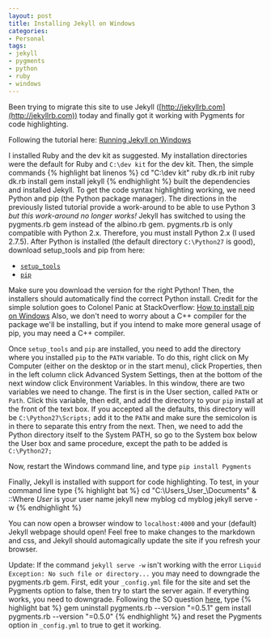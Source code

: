 ```yaml
---
layout: post
title: Installing Jekyll on Windows
categories:
- Personal
tags:
- jekyll
- pygments
- python
- ruby
- windows
---
```

Been trying to migrate this site to use Jekyll ([http://jekyllrb.com](http://jekyllrb.com)) today and finally got it working with Pygments for code highlighting. 
<!--more-->

Following the tutorial here: [Running Jekyll on Windows](http://www.madhur.co.in/blog/2011/09/01/runningjekyllwindows.html)

I installed Ruby and the dev kit as suggested. My installation directories were the default for Ruby and <code>C:\dev kit</code> for the dev kit. Then, the simple commands 
{% highlight bat linenos %}
cd "C:\dev kit"
ruby dk.rb init
ruby dk.rb install
gem install jekyll
{% endhighlight %}
built the dependencies and installed Jekyll. To get the code syntax highlighting working, we need Python and pip (the Python package manager). The directions in the previously listed tutorial provide a work-around to be able to use Python 3 <em>but this work-around no longer works!</em> Jekyll has switched to using the pygments.rb gem instead of the albino.rb gem. pygments.rb is only compatible with Python 2.x. Therefore, you must install Python 2.x (I used 2.7.5). After Python is installed (the default directory `C:\Python27` is good), download setup_tools and pip from here:

* [`setup_tools`](http://www.lfd.uci.edu/~gohlke/pythonlibs/#setuptools")
* [`pip`](http://www.lfd.uci.edu/~gohlke/pythonlibs/#pip)

Make sure you download the version for the right Python! Then, the installers should automatically find the correct Python install. Credit for the simple solution goes to Colonel Panic at StackOverflow: [How to install pip on Windows](http://stackoverflow.com/a/12476379/2449192) Also, we don't need to worry about a C++ compiler for the package we'll be installing, but if you intend to make more general usage of pip, you may need a C++ compiler.

Once `setup_tools` and `pip` are installed, you need to add the directory where you installed `pip` to the `PATH` variable. To do this, right click on My Computer (either on the desktop or in the start menu), click Properties, then in the left column click Advanced System Settings, then at the bottom of the next window click Environment Variables. In this window, there are two variables we need to change. The first is in the User section, called `PATH` or `Path`. Click this variable, then edit, and add the directory to your `pip` install at the front of the text box. If you accepted all the defaults, this directory will be `C:\Python27\Scripts;` add it to the `PATH` and make sure the semicolon is in there to separate this entry from the next. Then, we need to add the Python directory itself to the System PATH, so go to the System box below the User box and same procedure, except the path to be added is `C:\Python27;`

Now, restart the Windows command line, and type `pip install Pygments`

Finally, Jekyll is installed with support for code highlighting. To test, in your command line type
{% highlight bat %}
cd "C:\Users\_User_\Documents" & ::Where _User_ is your user name
jekyll new myblog
cd myblog
jekyll serve -w
{% endhighlight %}

You can now open a browser window to `localhost:4000` and your (default) Jekyll webpage should open! Feel free to make changes to the markdown and css, and Jekyll should automagically update the site if you refresh your browser.

Update: If the command `jekyll serve -w` isn't working with the error `Liquid Exception: No such file or directory...` you may need to downgrade the pygments.rb gem. First, edit your `_config.yml` file for the site and set the Pygments option to false, then try to start the server again. If everything works, you need to downgrade. Following the SO question [here](http://stackoverflow.com/questions/17364028/jekyll-on-windows-pygments-not-working), type
{% highlight bat %}
gem uninstall pygments.rb --version "=0.5.1"
gem install pygments.rb --version "=0.5.0"
{% endhighlight %}
and reset the Pygments option in `_config.yml` to true to get it working.
